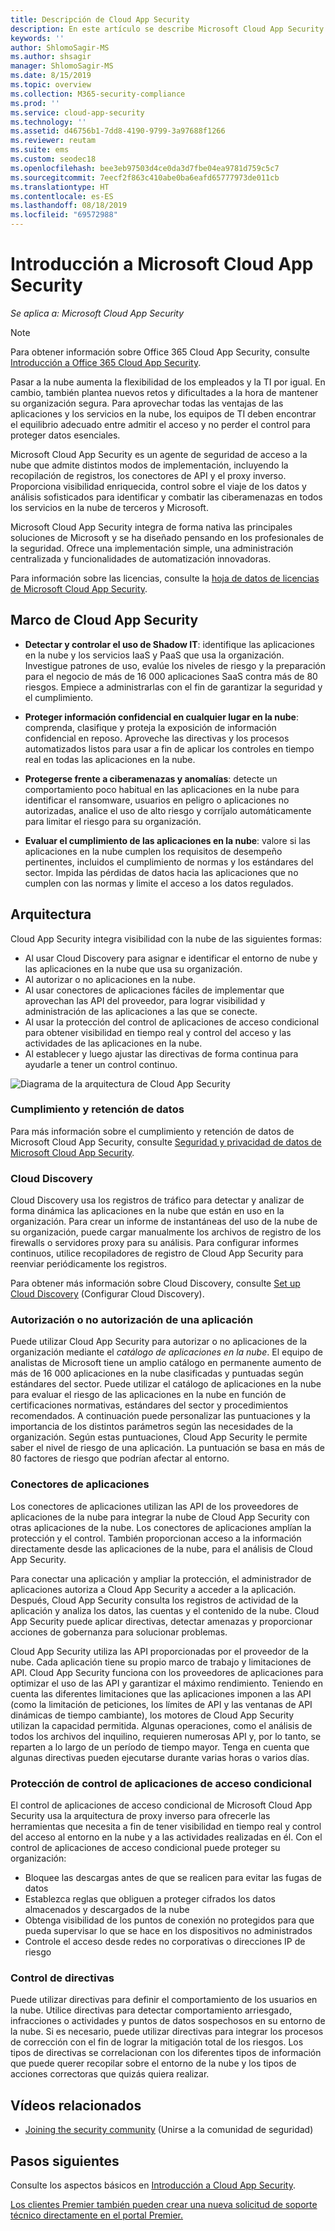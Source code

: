 ```yaml
---
title: Descripción de Cloud App Security
description: En este artículo se describe Microsoft Cloud App Security y su funcionamiento.
keywords: ''
author: ShlomoSagir-MS
ms.author: shsagir
manager: ShlomoSagir-MS
ms.date: 8/15/2019
ms.topic: overview
ms.collection: M365-security-compliance
ms.prod: ''
ms.service: cloud-app-security
ms.technology: ''
ms.assetid: d46756b1-7dd8-4190-9799-3a97688f1266
ms.reviewer: reutam
ms.suite: ems
ms.custom: seodec18
ms.openlocfilehash: bee3eb97503d4ce0da3d7fbe04ea9781d759c5c7
ms.sourcegitcommit: 7eecf2f863c410abe0ba6eafd65777973de011cb
ms.translationtype: HT
ms.contentlocale: es-ES
ms.lasthandoff: 08/18/2019
ms.locfileid: "69572988"
---
```

# <a name="microsoft-cloud-app-security-overview"></a>Introducción a Microsoft Cloud App Security

*Se aplica a: Microsoft Cloud App Security*

> [!NOTE]
> Para obtener información sobre Office 365 Cloud App Security, consulte [Introducción a Office 365 Cloud App Security](https://support.office.com/article/Get-started-with-Advanced-Management-Security-d9ee4d67-f2b3-42b4-9c9e-c4529904990a).

Pasar a la nube aumenta la flexibilidad de los empleados y la TI por igual. En cambio, también plantea nuevos retos y dificultades a la hora de mantener su organización segura. Para aprovechar todas las ventajas de las aplicaciones y los servicios en la nube, los equipos de TI deben encontrar el equilibrio adecuado entre admitir el acceso y no perder el control para proteger datos esenciales.

Microsoft Cloud App Security es un agente de seguridad de acceso a la nube que admite distintos modos de implementación, incluyendo la recopilación de registros, los conectores de API y el proxy inverso. Proporciona visibilidad enriquecida, control sobre el viaje de los datos y análisis sofisticados para identificar y combatir las ciberamenazas en todos los servicios en la nube de terceros y Microsoft.

Microsoft Cloud App Security integra de forma nativa las principales soluciones de Microsoft y se ha diseñado pensando en los profesionales de la seguridad. Ofrece una implementación simple, una administración centralizada y funcionalidades de automatización innovadoras.

Para información sobre las licencias, consulte la [hoja de datos de licencias de Microsoft Cloud App Security](https://aka.ms/mcaslicensing).

## <a name="the-cloud-app-security-framework"></a>Marco de Cloud App Security  

- **Detectar y controlar el uso de Shadow IT**: identifique las aplicaciones en la nube y los servicios IaaS y PaaS que usa la organización. Investigue patrones de uso, evalúe los niveles de riesgo y la preparación para el negocio de más de 16 000 aplicaciones SaaS contra más de 80 riesgos. Empiece a administrarlas con el fin de garantizar la seguridad y el cumplimiento.

- **Proteger información confidencial en cualquier lugar en la nube**: comprenda, clasifique y proteja la exposición de información confidencial en reposo. Aproveche las directivas y los procesos automatizados listos para usar a fin de aplicar los controles en tiempo real en todas las aplicaciones en la nube.

- **Protegerse frente a ciberamenazas y anomalías**: detecte un comportamiento poco habitual en las aplicaciones en la nube para identificar el ransomware, usuarios en peligro o aplicaciones no autorizadas, analice el uso de alto riesgo y corríjalo automáticamente para limitar el riesgo para su organización.

- **Evaluar el cumplimiento de las aplicaciones en la nube**: valore si las aplicaciones en la nube cumplen los requisitos de desempeño pertinentes, incluidos el cumplimiento de normas y los estándares del sector. Impida las pérdidas de datos hacia las aplicaciones que no cumplen con las normas y limite el acceso a los datos regulados.

## <a name="architecture"></a>Arquitectura  

Cloud App Security integra visibilidad con la nube de las siguientes formas:  

- Al usar Cloud Discovery para asignar e identificar el entorno de nube y las aplicaciones en la nube que usa su organización.
- Al autorizar o no aplicaciones en la nube.  
- Al usar conectores de aplicaciones fáciles de implementar que aprovechan las API del proveedor, para lograr visibilidad y administración de las aplicaciones a las que se conecte.  
- Al usar la protección del control de aplicaciones de acceso condicional para obtener visibilidad en tiempo real y control del acceso y las actividades de las aplicaciones en la nube.
- Al establecer y luego ajustar las directivas de forma continua para ayudarle a tener un control continuo.  

![Diagrama de la arquitectura de Cloud App Security](./media/proxy-architecture.png)  

### <a name="data-retention--compliance"></a>Cumplimiento y retención de datos

Para más información sobre el cumplimiento y retención de datos de Microsoft Cloud App Security, consulte [Seguridad y privacidad de datos de Microsoft Cloud App Security](cas-compliance-trust.md).

### <a name="cloud-discovery"></a>Cloud Discovery  

Cloud Discovery usa los registros de tráfico para detectar y analizar de forma dinámica las aplicaciones en la nube que están en uso en la organización. Para crear un informe de instantáneas del uso de la nube de su organización, puede cargar manualmente los archivos de registro de los firewalls o servidores proxy para su análisis. Para configurar informes continuos, utilice recopiladores de registro de Cloud App Security para reenviar periódicamente los registros.  

Para obtener más información sobre Cloud Discovery, consulte [Set up Cloud Discovery](set-up-cloud-discovery.md) (Configurar Cloud Discovery).

### <a name="sanctioning-and-unsanctioning-an-app"></a>Autorización o no autorización de una aplicación  

Puede utilizar Cloud App Security para autorizar o no aplicaciones de la organización mediante el *catálogo de aplicaciones en la nube*. El equipo de analistas de Microsoft tiene un amplio catálogo en permanente aumento de más de 16 000 aplicaciones en la nube clasificadas y puntuadas según estándares del sector. Puede utilizar el catálogo de aplicaciones en la nube para evaluar el riesgo de las aplicaciones en la nube en función de certificaciones normativas, estándares del sector y procedimientos recomendados. A continuación puede personalizar las puntuaciones y la importancia de los distintos parámetros según las necesidades de la organización. Según estas puntuaciones, Cloud App Security le permite saber el nivel de riesgo de una aplicación. La puntuación se basa en más de 80 factores de riesgo que podrían afectar al entorno.  

### <a name="app-connectors"></a>Conectores de aplicaciones

Los conectores de aplicaciones utilizan las API de los proveedores de aplicaciones de la nube para integrar la nube de Cloud App Security con otras aplicaciones de la nube. Los conectores de aplicaciones amplían la protección y el control. También proporcionan acceso a la información directamente desde las aplicaciones de la nube, para el análisis de Cloud App Security.  

Para conectar una aplicación y ampliar la protección, el administrador de aplicaciones autoriza a Cloud App Security a acceder a la aplicación. Después, Cloud App Security consulta los registros de actividad de la aplicación y analiza los datos, las cuentas y el contenido de la nube. Cloud App Security puede aplicar directivas, detectar amenazas y proporcionar acciones de gobernanza para solucionar problemas.  

Cloud App Security utiliza las API proporcionadas por el proveedor de la nube. Cada aplicación tiene su propio marco de trabajo y limitaciones de API. Cloud App Security funciona con los proveedores de aplicaciones para optimizar el uso de las API y garantizar el máximo rendimiento. Teniendo en cuenta las diferentes limitaciones que las aplicaciones imponen a las API (como la limitación de peticiones, los límites de API y las ventanas de API dinámicas de tiempo cambiante), los motores de Cloud App Security utilizan la capacidad permitida. Algunas operaciones, como el análisis de todos los archivos del inquilino, requieren numerosas API y, por lo tanto, se reparten a lo largo de un período de tiempo mayor. Tenga en cuenta que algunas directivas pueden ejecutarse durante varias horas o varios días.  

### <a name="conditional-access-app-control-protection"></a>Protección de control de aplicaciones de acceso condicional

El control de aplicaciones de acceso condicional de Microsoft Cloud App Security usa la arquitectura de proxy inverso para ofrecerle las herramientas que necesita a fin de tener visibilidad en tiempo real y control del acceso al entorno en la nube y a las actividades realizadas en él. Con el control de aplicaciones de acceso condicional puede proteger su organización:

- Bloquee las descargas antes de que se realicen para evitar las fugas de datos
- Establezca reglas que obliguen a proteger cifrados los datos almacenados y descargados de la nube
- Obtenga visibilidad de los puntos de conexión no protegidos para que pueda supervisar lo que se hace en los dispositivos no administrados
- Controle el acceso desde redes no corporativas o direcciones IP de riesgo

### <a name="policy-control"></a>Control de directivas  

Puede utilizar directivas para definir el comportamiento de los usuarios en la nube. Utilice directivas para detectar comportamiento arriesgado, infracciones o actividades y puntos de datos sospechosos en su entorno de la nube. Si es necesario, puede utilizar directivas para integrar los procesos de corrección con el fin de lograr la mitigación total de los riesgos. Los tipos de directivas se correlacionan con los diferentes tipos de información que puede querer recopilar sobre el entorno de la nube y los tipos de acciones correctoras que quizás quiera realizar.  

## <a name="related-videos"></a>Vídeos relacionados

- [Joining the security community](https://channel9.msdn.com/Shows/Microsoft-Security/Join-the-Security-Community) (Unirse a la comunidad de seguridad)

## <a name="next-steps"></a>Pasos siguientes  

Consulte los aspectos básicos en [Introducción a Cloud App Security](getting-started-with-cloud-app-security.md).    

[Los clientes Premier también pueden crear una nueva solicitud de soporte técnico directamente en el portal Premier.](https://premier.microsoft.com/)   
